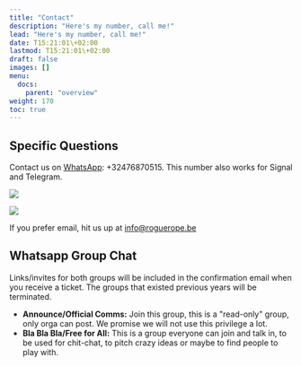```yaml
---
title: "Contact"
description: "Here's my number, call me!"
lead: "Here's my number, call me!"
date: T15:21:01\+02:00
lastmod: T15:21:01\+02:00
draft: false
images: []
menu: 
  docs:
    parent: "overview"
weight: 170
toc: true
---
```

## Specific Questions

  Contact us on [WhatsApp](https://wa.me/32476870515): +32476870515. This number also works for Signal and Telegram.

![](/images/whatsappqr.png)

![](/images/vcardqr.png)


  If you prefer email, hit us up at info@roguerope.be


## Whatsapp Group Chat

Links/invites for both groups will be included in the confirmation email when you receive a ticket. The groups that existed previous years will be terminated.

* **Announce/Official Comms:** Join this group, this is a "read-only" group, only orga can post. We promise we will not use this privilege a lot. 
* **Bla Bla Bla/Free for All:** This is a group everyone can join and talk in, to be used for chit-chat, to pitch crazy ideas or maybe to find people to play with.
